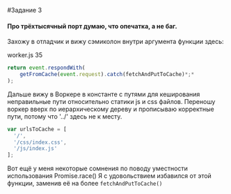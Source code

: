 #Задание 3


#### Про трёхтысячный порт думаю, что опечатка, а не баг.

Захожу в отладчик и вижу сэмиколон внутри аргумента функции здесь:

worker.js 35
```javascript
return event.respondWith(
    getFromCache(event.request).catch(fetchAndPutToCache)*;*
);
```

Дальше вижу в Воркере в константе с путями для кеширования неправильные пути относительно статики js и css файлов.
Переношу воркер вверх по иерархическому дереву и прописываю корректные пути, потому что '../' здесь не к месту.

```javascript
var urlsToCache = [
  '/',
  '/css/index.css',
  '/js/index.js'
];
```

Вот ещё у меня некоторые сомнения по поводу уместности использования Promise.race()
Я с удовольствием избавился от этой функции, заменив её на более `fetchAndPutToCache()`
